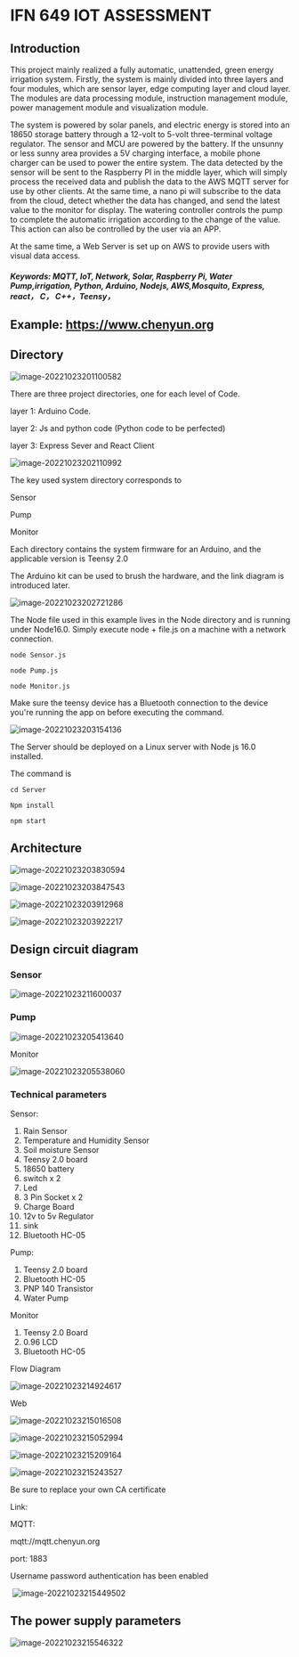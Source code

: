 # IFN 649 IOT ASSESSMENT

## Introduction

This project mainly realized a fully automatic, unattended, green energy irrigation system. Firstly, the system is mainly divided into three layers and four modules, which are sensor layer, edge computing layer and cloud layer. The modules are data processing module, instruction management module, power management module and visualization module.

The system is powered by solar panels, and electric energy is stored into an 18650 storage battery through a 12-volt to 5-volt three-terminal voltage regulator. The sensor and MCU are powered by the battery. If the unsunny or less sunny area provides a 5V charging interface, a mobile phone charger can be used to power the entire system. The data detected by the sensor will be sent to the Raspberry PI in the middle layer, which will simply process the received data and publish the data to the AWS MQTT server for use by other clients. At the same time, a nano pi will subscribe to the data from the cloud, detect whether the data has changed, and send the latest value to the monitor for display. The watering controller controls the pump to complete the automatic irrigation according to the change of the value. This action can also be controlled by the user via an APP.

At the same time, a Web Server is set up on AWS to provide users with visual data access.

#####  Keywords: MQTT, IoT, Network, Solar, Raspberry Pi, Water Pump,irrigation, Python, Arduino, Nodejs, AWS,Mosquito, Express, react， C， C++，Teensy，

## Example: https://www.chenyun.org

## Directory

![image-20221023201100582](C:\Users\icema\AppData\Roaming\Typora\typora-user-images\image-20221023201100582.png)

There are three project directories, one for each level of Code.

layer 1: Arduino Code.

layer 2: Js and python code (Python code to be perfected)

layer 3: Express Sever and React Client

![image-20221023202110992](C:\Users\icema\AppData\Roaming\Typora\typora-user-images\image-20221023202110992.png)

The key used system directory corresponds to

Sensor

Pump

Monitor

Each directory contains the system firmware for an Arduino, and the applicable version is Teensy 2.0

The Arduino kit can be used to brush the hardware, and the link diagram is introduced later.

![image-20221023202721286](C:\Users\icema\AppData\Roaming\Typora\typora-user-images\image-20221023202721286.png)

The Node file used in this example lives in the Node directory and is running under Node16.0. Simply execute node + file.js on a machine with a network connection.

`node Sensor.js`

`node Pump.js`

`node Monitor.js`

Make sure the teensy device has a Bluetooth connection to the device you're running the app on before executing the command.



![image-20221023203154136](C:\Users\icema\AppData\Roaming\Typora\typora-user-images\image-20221023203154136.png)



The Server should be deployed on a Linux server with Node js 16.0 installed.

The command is

`cd Server`

`Npm install`

`npm start`

## Architecture

![image-20221023203830594](C:\Users\icema\AppData\Roaming\Typora\typora-user-images\image-20221023203830594.png)

![image-20221023203847543](C:\Users\icema\AppData\Roaming\Typora\typora-user-images\image-20221023203847543.png)

![image-20221023203912968](C:\Users\icema\AppData\Roaming\Typora\typora-user-images\image-20221023203912968.png)

![image-20221023203922217](C:\Users\icema\AppData\Roaming\Typora\typora-user-images\image-20221023203922217.png)

## Design circuit diagram

### Sensor

![image-20221023211600037](C:\Users\icema\AppData\Roaming\Typora\typora-user-images\image-20221023211600037.png)

### Pump

![image-20221023205413640](C:\Users\icema\AppData\Roaming\Typora\typora-user-images\image-20221023205413640.png)

Monitor

![image-20221023205538060](C:\Users\icema\AppData\Roaming\Typora\typora-user-images\image-20221023205538060.png)

### Technical parameters

Sensor:

1. Rain Sensor
2. Temperature and Humidity Sensor
3. Soil moisture Sensor
4. Teensy 2.0 board
5. 18650 battery
6. switch x 2
7. Led 
8. 3 Pin Socket x 2
9. Charge Board
10. 12v to 5v Regulator
11. sink
12. Bluetooth HC-05



Pump:

1. Teensy 2.0 board
2. Bluetooth HC-05
3. PNP 140 Transistor
4. Water Pump

Monitor

1. Teensy 2.0 Board
2. 0.96 LCD
3. Bluetooth HC-05

Flow Diagram

![image-20221023214924617](C:\Users\icema\AppData\Roaming\Typora\typora-user-images\image-20221023214924617.png)

Web

![image-20221023215016508](C:\Users\icema\AppData\Roaming\Typora\typora-user-images\image-20221023215016508.png)

![image-20221023215052994](C:\Users\icema\AppData\Roaming\Typora\typora-user-images\image-20221023215052994.png)

<!--TLS is used to encrypt the session transmission to ensure data security.-->

![image-20221023215209164](C:\Users\icema\AppData\Roaming\Typora\typora-user-images\image-20221023215209164.png)

![image-20221023215243527](C:\Users\icema\AppData\Roaming\Typora\typora-user-images\image-20221023215243527.png)

Be sure to replace your own CA certificate

Link:

MQTT: 

mqtt://mqtt.chenyun.org

port: 1883

Username password authentication has been enabled

​	![image-20221023215449502](C:\Users\icema\AppData\Roaming\Typora\typora-user-images\image-20221023215449502.png)

## The power supply parameters

![image-20221023215546322](C:\Users\icema\AppData\Roaming\Typora\typora-user-images\image-20221023215546322.png)
